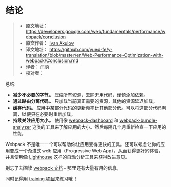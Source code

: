
# 结论

> - **原文地址：** https://developers.google.com/web/fundamentals/performance/webpack/conclusion
> - **原文作者：** [Ivan Akulov](https://developers.google.com/web/resources/contributors/iamakulov)
> - **译文地址：** https://github.com/yued-fe/y-translation/blob/master/en/Web-Performance-Optimization-with-webpack/Conclusion.md
> - **译者：** [闫萌](https://github.com/yanyixin)
> - **校对者：**

总结:

* **减少不必要的字节。** 压缩所有资源，去除无用代码，谨慎添加依赖。
* **通过路由分离代码。** 只加载当前真正需要的资源，其他的资源延迟加载。
* **缓存代码。** 应用中某部分代码的更新频率比其他部分低。可以将这部分代码剥离，以便只在必要时重新加载。
* **持续关注应用大小。** 使用像 [webpack-dashboard](https://github.com/FormidableLabs/webpack-dashboard/) 和 [webpack-bundle-analyzer](https://github.com/webpack-contrib/webpack-bundle-analyzer) 这类的工具来了解应用的大小。然后每隔几个月重新检查一下应用的性能。

Webpack 不是唯一一个可以帮助你让应用变得更快的工具。还可以考虑让你的应用变成一个渐进式 web 应用（Progressive Web App），从而获得更好的体验，并且使用像 [Lighthouse](https://developers.google.com/web/tools/lighthouse/) 这样的自动分析工具来获得改进意见。

别忘了去阅读 [webpack 文档](https://webpack.js.org/guides/) - 那里还有大量有用的信息。

同时记得用 [training 项目](https://github.com/GoogleChromeLabs/webpack-training-project)来练习哦！
